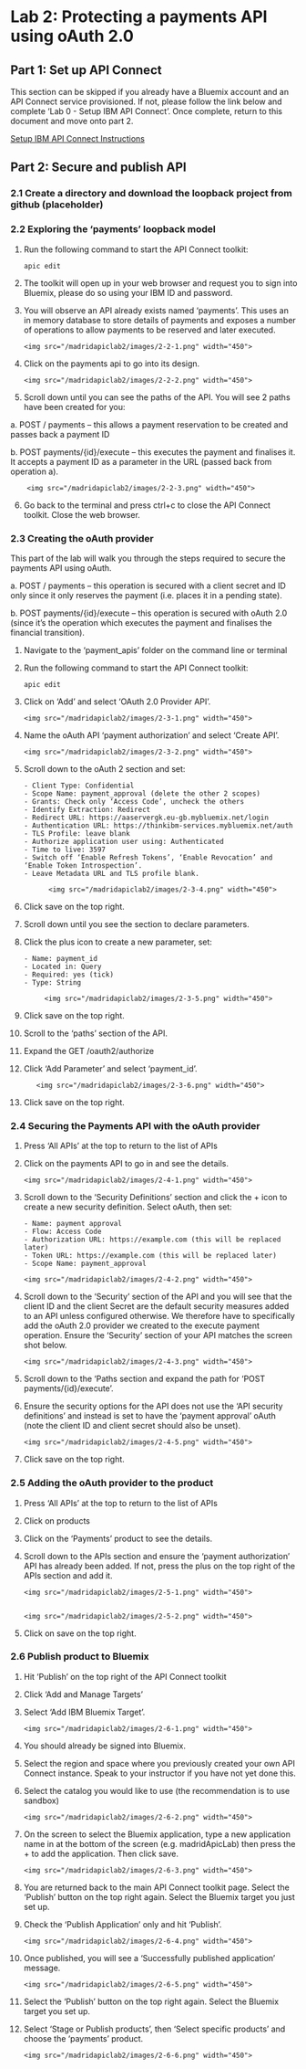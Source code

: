 
# Lab 2: Protecting a payments API using oAuth 2.0

## Part 1: Set up API Connect

This section can be skipped if you already have a Bluemix account and an API Connect service provisioned. If not, please follow the link below and complete ‘Lab 0 - Setup IBM API Connect’. Once complete, return to this document and move onto part 2. 

[Setup IBM API Connect Instructions](https://ibm-apiconnect.github.io/pot/lab0.html) 

## Part 2: Secure and publish API

### 2.1 Create a directory and download the loopback project from github (placeholder)

### 2.2 Exploring the ‘payments’ loopback model
1.	Run the following command to start the API Connect toolkit:

        
        apic edit
        
2.	The toolkit will open up in your web browser and request you to sign into Bluemix, please do so using your IBM ID and password. 
3.	You will observe an API already exists named ‘payments’. This uses an in memory database to store details of payments and exposes a number of operations to allow payments to be reserved and later executed. 
 
        <img src="/madridapiclab2/images/2-2-1.png" width="450">

4.	Click on the payments api to go into its design. 
 
        <img src="/madridapiclab2/images/2-2-2.png" width="450">
        
5.	Scroll down until you can see the paths of the API. You will see 2 paths have been created for you:

 a. POST / payments – this allows a payment reservation to be created and passes back a payment ID
 
 b. POST payments/{id}/execute – this executes the payment and finalises it. It accepts a payment ID as a parameter in the URL (passed back from operation a). 

        <img src="/madridapiclab2/images/2-2-3.png" width="450">
        
6.	Go back to the terminal and press ctrl+c to close the API Connect toolkit. Close the web browser. 


### 2.3 Creating the oAuth provider
This part of the lab will walk you through the steps required to secure the payments API using oAuth. 

a. POST / payments – this operation is secured with a client secret and ID only since it only reserves the payment (i.e. places it in a pending state). 

b. POST payments/{id}/execute – this operation is secured with oAuth 2.0 (since it’s the operation which executes the payment and finalises the financial transition). 

1.	Navigate to the ‘payment_apis’ folder on the command line or terminal
2.	Run the following command to start the API Connect toolkit:

        apic edit 
3.	Click on ‘Add’ and select ‘OAuth 2.0 Provider API’.

        <img src="/madridapiclab2/images/2-3-1.png" width="450">
        
4.	Name the oAuth API ‘payment authorization’ and select ‘Create API’.
 
        <img src="/madridapiclab2/images/2-3-2.png" width="450">
        
5.	Scroll down to the oAuth 2 section and set:

        - Client Type: Confidential 
        - Scope Name: payment_approval (delete the other 2 scopes)
        - Grants: Check only ‘Access Code’, uncheck the others
        - Identify Extraction: Redirect
        - Redirect URL: https://aaservergk.eu-gb.mybluemix.net/login
        - Authentication URL: https://thinkibm-services.mybluemix.net/auth
        - TLS Profile: leave blank
        - Authorize application user using: Authenticated
        - Time to live: 3597
        - Switch off ‘Enable Refresh Tokens’, ‘Enable Revocation’ and ‘Enable Token Introspection’. 
        - Leave Metadata URL and TLS profile blank. 

              <img src="/madridapiclab2/images/2-3-4.png" width="450">


6.	Click save on the top right.
7.	Scroll down until you see the section to declare parameters.
8.	Click the plus icon to create a new parameter, set:

        - Name: payment_id
        - Located in: Query
        - Required: yes (tick)
        - Type: String
 
             <img src="/madridapiclab2/images/2-3-5.png" width="450">

9.	Click save on the top right.
10.	Scroll to the ‘paths’ section of the API. 
11.	Expand the GET /oauth2/authorize
12.	Click ‘Add Parameter’ and select ‘payment_id’.

           <img src="/madridapiclab2/images/2-3-6.png" width="450">
           
13.	Click save on the top right.

### 2.4 Securing the Payments API with the oAuth provider
1.	Press ‘All APIs’ at the top to return to the list of APIs
2.	Click on the payments API to go in and see the details. 
 
        <img src="/madridapiclab2/images/2-4-1.png" width="450">

3.	Scroll down to the ‘Security Definitions’ section and click the + icon to create a new security definition. Select oAuth, then set:

        - Name: payment approval
        - Flow: Access Code
        - Authorization URL: https://example.com (this will be replaced later)
        - Token URL: https://example.com (this will be replaced later)
        - Scope Name: payment_approval

        <img src="/madridapiclab2/images/2-4-2.png" width="450">
        
 4.	Scroll down to the ‘Security’ section of the API and you will see that the client ID and the client Secret are the default security measures added to an API unless configured otherwise. We therefore have to specifically add the oAuth 2.0 provider we created to the execute payment operation. Ensure the ‘Security’ section of your API matches the screen shot below.  
 
        <img src="/madridapiclab2/images/2-4-3.png" width="450">

5.	Scroll down to the ‘Paths section and expand the path for ‘POST payments/{id}/execute’.
6.	Ensure the security options for the API does not use the ‘API security definitions’ and instead is set to have the ‘payment approval’ oAuth  (note the client ID and client secret should also be unset). 
 
        <img src="/madridapiclab2/images/2-4-5.png" width="450">

7.	Click save on the top right.

### 2.5 Adding the oAuth provider to the product
1.	Press ‘All APIs’ at the top to return to the list of APIs
2.	Click on products
3.	Click on the ‘Payments’ product to see the details.
4.	Scroll down to the APIs section and ensure the ‘payment authorization’ API has already been added. If not, press the plus on the top right of the APIs section and add it.

        <img src="/madridapiclab2/images/2-5-1.png" width="450">


        <img src="/madridapiclab2/images/2-5-2.png" width="450">

5.	Click on save on the top right. 

### 2.6 Publish product to Bluemix
1.	Hit ‘Publish’ on the top right of the API Connect toolkit
2.	Click ‘Add and Manage Targets’
3.	Select ‘Add IBM Bluemix Target’.

        <img src="/madridapiclab2/images/2-6-1.png" width="450">
4.	You should already be signed into Bluemix.
5.	Select the region and space where you previously created your own API Connect instance. Speak to your instructor if you have not yet done this. 
6.	Select the catalog you would like to use (the recommendation is to use sandbox)
 
        <img src="/madridapiclab2/images/2-6-2.png" width="450">
        
7.	On the screen to select the Bluemix application, type a new application name in at the bottom of the screen (e.g. madridApicLab) then press the + to add the application. Then click save. 

        <img src="/madridapiclab2/images/2-6-3.png" width="450">
        
8.	You are returned back to the main API Connect toolkit page. Select the ‘Publish’ button on the top right again. Select the Bluemix target you just set up.

9.	Check the ‘Publish Application’ only and hit ‘Publish’.

        <img src="/madridapiclab2/images/2-6-4.png" width="450">

10.	Once published, you will see a ‘Successfully published application’ message. 

        <img src="/madridapiclab2/images/2-6-5.png" width="450">


11.	Select the ‘Publish’ button on the top right again. Select the Bluemix target you set up.

12.	Select ‘Stage or Publish products’, then ‘Select specific products’ and choose the ‘payments’ product. 

        <img src="/madridapiclab2/images/2-6-6.png" width="450">
